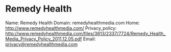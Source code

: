 
# Remedy Health

Name: Remedy Health
Domain: remedyhealthmedia.com
Home: http://www.remedyhealthmedia.com/
Privacy_policy: http://www.remedyhealthmedia.com/files/3813/2337/7724/Remedy_Health_Media_Privacy_Policy_2011.12.05.pdf
Email: privacy@remedyhealthmedia.com
